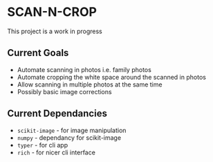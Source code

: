 # SCAN-N-CROP

This project is a work in progress

## Current Goals
- Automate scanning in photos i.e. family photos
- Automate cropping the white space around the scanned in photos
- Allow scanning in multiple photos at the same time
- Possibly basic image corrections

## Current Dependancies
- `scikit-image` - for image manipulation
- `numpy` - dependancy for scikit-image
- `typer` - for cli app
- `rich` - for nicer cli interface
